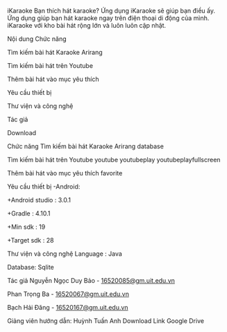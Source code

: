 iKaraoke
Bạn thích hát karaoke? Ứng dụng iKaraoke sẽ giúp bạn điều ấy. Ứng dụng giúp bạn hát karaoke ngay trên điện thoại di động của mình. iKaraoke với kho bài hát rộng lớn và luôn luôn cập nhật.

Nội dung
Chức năng

Tìm kiếm bài hát Karaoke Arirang

Tìm kiếm bài hát trên Youtube

Thêm bài hát vào mục yêu thích

Yêu cầu thiết bị

Thư viện và công nghệ

Tác giả

Download

Chức năng
Tìm kiếm bài hát Karaoke Arirang
database

Tìm kiếm bài hát trên Youtube
youtube youtubeplay youtubeplayfullscreen

Thêm bài hát vào mục yêu thích
favorite

Yêu cầu thiết bị
-Android:

+Android studio : 3.0.1

+Gradle : 4.10.1

+Min sdk : 19

+Target sdk : 28

Thư viện và công nghệ
Language : Java

Database: Sqlite

Tác giả
Nguyễn Ngọc Duy Bảo - 16520085@gm.uit.edu.vn

Phan Trọng Ba - 16520067@gm.uit.edu.vn

Bạch Hải Đăng - 16520167@gm.uit.edu.vn

Giảng viên hướng dẫn: Huỳnh Tuấn Anh
Download
Link Google Drive
